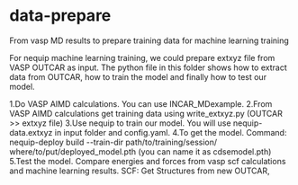 # data-prepare
From vasp MD results to prepare training data for machine learning training

For nequip machine learning training, we could prepare extxyz file from VASP OUTCAR as input. The python file in this folder shows how to extract data from OUTCAR, how to train the model and finally how to test our model.

1.Do VASP AIMD calculations. You can use INCAR_MDexample.
2.From VASP AIMD calculations get training data using write_extxyz.py (OUTCAR >> extxyz file)
3.Use nequip to train our model. You will use nequip-data.extxyz in input folder and config.yaml.
4.To get the model. Command: nequip-deploy build --train-dir path/to/training/session/ where/to/put/deployed_model.pth
(you can name it as cdsemodel.pth) 
5.Test the model. Compare energies and forces from vasp scf calculations and machine learning results.
SCF: Get Structures from new OUTCAR, 

